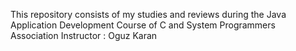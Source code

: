 This repository consists of my studies and reviews during the Java Application Development Course of C and System Programmers Association
Instructor : Oguz Karan 

